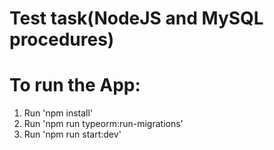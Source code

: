 # Test task(NodeJS and MySQL procedures)

# To run the App:

1. Run 'npm install'
2. Run 'npm run typeorm:run-migrations'
3. Run 'npm run start:dev'
